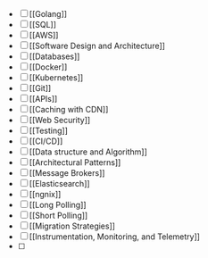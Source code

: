 

- [ ] [[Golang]] 
- [ ] [[SQL]]
- [ ] [[AWS]]
- [ ] [[Software Design and Architecture]]
- [ ] [[Databases]]
- [ ] [[Docker]]
- [ ] [[Kubernetes]]
- [ ] [[Git]]
- [ ] [[APIs]]
- [ ] [[Caching with CDN]]
- [ ] [[Web Security]]
- [ ] [[Testing]]
- [ ] [[CI/CD]]
- [ ] [[Data structure and Algorithm]]
- [ ] [[Architectural Patterns]]
- [ ] [[Message Brokers]]
- [ ] [[Elasticsearch]]
- [ ] [[ngnix]]
- [ ] [[Long Polling]]
- [ ] [[Short Polling]]
- [ ] [[Migration Strategies]]
- [ ] [[Instrumentation, Monitoring, and Telemetry]]
- [ ] 